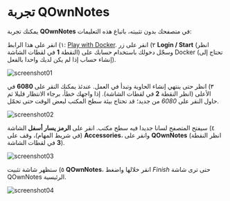 # تجربة QOwnNotes

يمكنك تجربة **QOwnNotes** في متصفحك بدون تثبيته، باتباع هذه التعليمات:

١) انقر على هذا الرابط: [Play with Docker](https://labs.play-with-docker.com/?stack=https://raw.githubusercontent.com/qownnotes/docker-desktop/main/examples/docker-compose.play-with-docker.yml&stack_name=desktop). ٢) انقر على زر **Login / Start** (انظر النقطة **1** في لقطات الشاشة) وسجّل دخولك باستخدام حسابك على Docker   (تحتاج إلى إنشاء حساب إذا لم يكن لديك واحدا بالفعل).

![screenshot01](/img/demo/playwithdocker01.png)

٣) انظر حتى ينتهي إنشاء الحاوية وتبدأ في العمل. عندئذ يمكنك النقر على **6080** في الأعلى (انظر النقطة **2** في لقطات الشاشة). إذا واجهك خطأ، برجاء الانتظار قليلا ثم حاول النقر على *6080* من جديد؛ قد تحتاج بيئة سطح المكتب لبعض الوقت حتى تحمّل.

![screenshot02](/img/demo/playwithdocker02.png)

٤) سيفتح المتصفح لسانا جديدا فيه سطح مكتب. انقر على **الرمز يسار أسفل** الشاشة (في شريط المهام)، وقف على **Accessories**، وانقر على **QOwnNotes** (انظر النقطة **3** في لقطات الشاشة).

![screenshot03](/img/demo/playwithdocker03.png)

٥) ستظهر شاشة تثبيت **QOwnNotes**، انقر خلالها واضغط *Finish* حتى ترى شاشة QOwnNotes الرئيسية.

![screenshot04](/img/demo/playwithdocker04.png)
